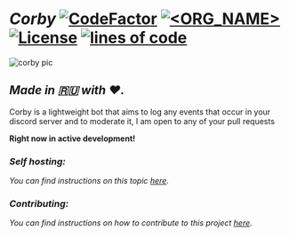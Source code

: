 # *Corby* [![CodeFactor](https://www.codefactor.io/repository/github/corby-dev/corby/badge)](https://www.codefactor.io/repository/github/corby-dev/corby) [![<ORG_NAME>](https://circleci.com/gh/corby-dev/corby.svg?style=svg)](https://circleci.com/gh/corby-dev/corby) [![License](https://img.shields.io/badge/License-BSD%203--Clause-blue.svg)](https://opensource.org/licenses/BSD-3-Clause) [![lines of code](https://img.shields.io/tokei/lines/github/corby-dev/corby)](https://github.com/corby-dev/corby)

![corby pic](https://raw.githubusercontent.com/d1snin/corby/development/src/main/resources/corby-header.png)

## *Made in 🇷🇺 with ❤️.*

Corby is a lightweight bot that aims to log any events that occur in your discord server and to moderate it, I am open to any of your pull requests

**Right now in active development!**

### *Self hosting:*
*You can find instructions on this topic [here](https://github.com/corby-dev/corby/blob/dev/SELF_HOSTING.md).*

### *Contributing:*
*You can find instructions on how to contribute to this project [here](https://github.com/corby-dev/corby/blob/dev/CONTRIBUTING.md).*
